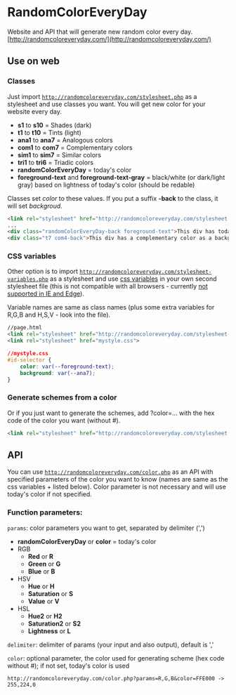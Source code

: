 # RandomColorEveryDay
Website and API that will generate new random color every day.
[http://randomcoloreveryday.com/](http://randomcoloreveryday.com/)


## Use on web
### Classes
Just import <a href="http://randomcoloreveryday.com/stylesheet.php" target="_blank">`http://randomcoloreveryday.com/stylesheet.php`</a> as a stylesheet and use classes you want. You will get new color for your website every day. 
* **s1** to **s10** = Shades (dark)
* **t1** to **t10** = Tints (light)
* **ana1** to **ana7** = Analogous colors
* **com1** to **com7** = Complementary colors
* **sim1** to **sim7** = Similar colors
* **tri1** to **tri6** = Triadic colors
* **randomColorEveryDay** = today's color
* **foreground-text** and **foreground-text-gray** = black/white (or dark/light gray) based on lightness of today's color (should be redable)

Classes set *color* to these values. If you put a suffix **-back** to the class, it will set *backgroud*.
```html
<link rel="stylesheet" href="http://randomcoloreveryday.com/stylesheet.php">
...
<div class="randomColorEveryDay-back foreground-text">This div has today's color as a background and black or white text (based on today's color).</div>
<div class="t7 com4-back">This div has a complementary color as a background and a light text (tint 7).</div>
```

### CSS variables
Other option is to import <a href="http://randomcoloreveryday.com/stylesheet-variables.php" target="_blank">`http://randomcoloreveryday.com/stylesheet-variables.php`</a> as a stylesheet and use [css variables](https://developer.mozilla.org/en-US/docs/Web/CSS/Using_CSS_variables) in your own second stylesheet file (this is not compatible with all browsers - currently [not supported in IE and Edge](http://caniuse.com/#search=CSS%20Variables)).

Variable names are same as class names (plus some extra variables for R,G,B and H,S,V - look into the file).
```html
//page.html
<link rel="stylesheet" href="http://randomcoloreveryday.com/stylesheet-variables.php">
<link rel="stylesheet" href="mystyle.css">
```
```css
//mystyle.css
#id-selector {
	color: var(--foreground-text);
	background: var(--ana7);
}
```

### Generate schemes from a color
Or if you just want to generate the schemes, add ?color=... with the hex code of the color you want (without #).
```html
<link rel="stylesheet" href="http://randomcoloreveryday.com/stylesheet.php?color=FFE000">
```

## API
You can use <a href="http://randomcoloreveryday.com/color.php" target="_blank">`http://randomcoloreveryday.com/color.php`</a> as an API with specified parameters of the color you want to know (names are same as the css variables + listed below). Color parameter is not necessary and will use today's color if not specified.
### Function parameters:
`params`: color parameters you want to get, separated by delimiter (',')
* **randomColorEveryDay** or **color** = today's color
* RGB
	* **Red** or **R** 
	* **Green** or **G** 
	* **Blue** or **B** 
* HSV 
	* **Hue** or **H** 
	* **Saturation** or **S** 
	* **Value** or **V** 
* HSL 
	* **Hue2** or **H2** 
	* **Saturation2** or **S2** 
	* **Lightness** or **L** 
	
`delimiter`: delimiter of params (your input and also output), default is ','

`color`: optional parameter, the color used for generating scheme (hex code without #); if not set, today's color is used

```
http://randomcoloreveryday.com/color.php?params=R,G,B&color=FFE000 -> 255,224,0
```
